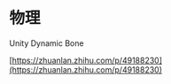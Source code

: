 # 物理

Unity Dynamic Bone

[https://zhuanlan.zhihu.com/p/49188230](https://zhuanlan.zhihu.com/p/49188230)
